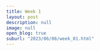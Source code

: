 ```yaml
---
title: Week 1
layout: post
description: null
image: null
open_blog: true
suburl: "2023/06/06/week_01.html"
---
```


